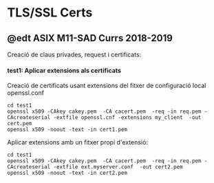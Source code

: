 # TLS/SSL Certs
## @edt ASIX M11-SAD Currs 2018-2019


Creació de claus privades, request i certificats:



#### test1: Aplicar extensions als certificats

Creació de certificats usant extensions del fitxer de configuració local openssl.conf
```
cd test1
openssl x509 -CAkey cakey.pem  -CA cacert.pem  -req -in req.pem -CAcreateserial -extfile openssl.cnf -extensions my_client  -out cert.pem
openssl x509 -noout -text -in cert1.pem 
```

Aplicar extensions amb un fitxer propi d'extensió:
```
cd test1
openssl x509 -CAkey cakey.pem  -CA cacert.pem  -req -in req.pem -CAcreateserial -extfile ext.myserver.conf  -out cert2.pem
openssl x509 -noout -text -in cert2.pem
```


